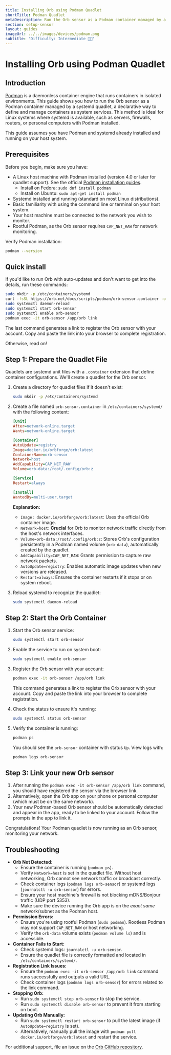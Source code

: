 ```yaml
---
title: Installing Orb using Podman Quadlet
shortTitle: Podman Quadlet
metaDescription: Run the Orb sensor as a Podman container managed by a systemd quadlet on any compatible system.
section: setup-sensor
layout: guides
imageUrl: ../../images/devices/podman.png
subtitle: 'Difficulty: Intermediate 🧑‍🔬'
---
```


# Installing Orb using Podman Quadlet

## Introduction

[Podman](https://podman.io/) is a daemonless container engine that runs containers in isolated environments. This guide shows you how to run the Orb sensor as a Podman container managed by a systemd quadlet, a declarative way to define and manage containers as system services. This method is ideal for Linux systems where systemd is available, such as servers, firewalls, routers, or personal computers with Podman installed.

This guide assumes you have Podman and systemd already installed and running on your host system.

## Prerequisites

Before you begin, make sure you have:

- A Linux host machine with Podman installed (version 4.0 or later for quadlet support). See the official [Podman installation guides](https://podman.io/getting-started/installation).
  - Install on Fedora: `sudo dnf install podman`
  - Install on Ubuntu: `sudo apt-get install podman`
- Systemd installed and running (standard on most Linux distributions).
- Basic familiarity with using the command line or terminal on your host system.
- Your host machine must be connected to the network you wish to monitor.
- Rootful Podman, as the Orb sensor requires `CAP_NET_RAW` for network monitoring.

Verify Podman installation:

```bash
podman --version
```

## Quick install

If you'd like to run Orb with auto-updates and don't want to get into the details, run these commands:

```bash
sudo mkdir -p /etc/containers/systemd
curl -fsSL https://orb.net/docs/scripts/podman/orb-sensor.container -o /etc/containers/systemd/orb-sensor.container
sudo systemctl daemon-reload
sudo systemctl start orb-sensor
sudo systemctl enable orb-sensor
podman exec -it orb-sensor /app/orb link
```

The last command generates a link to register the Orb sensor with your account. Copy and paste the link into your browser to complete registration.

Otherwise, read on!

## Step 1: Prepare the Quadlet File

Quadlets are systemd unit files with a `.container` extension that define container configurations. We'll create a quadlet for the Orb sensor.

1. Create a directory for quadlet files if it doesn't exist:
   ```bash
   sudo mkdir -p /etc/containers/systemd
   ```

2. Create a file named `orb-sensor.container` in `/etc/containers/systemd/` with the following content:

   ```ini
   [Unit]
   After=network-online.target
   Wants=network-online.target

   [Container]
   AutoUpdate=registry
   Image=docker.io/orbforge/orb:latest
   ContainerName=orb-sensor
   Network=host
   AddCapability=CAP_NET_RAW
   Volume=orb-data:/root/.config/orb:z

   [Service]
   Restart=always

   [Install]
   WantedBy=multi-user.target
   ```

   **Explanation:**

   - `Image: docker.io/orbforge/orb:latest`: Uses the official Orb container image.
   - `Network=host`: **Crucial** for Orb to monitor network traffic directly from the host's network interfaces.
   - `Volume=orb-data:/root/.config/orb:z`: Stores Orb's configuration persistently in a Podman named volume (`orb-data`), automatically created by the quadlet.
   - `AddCapability=CAP_NET_RAW`: Grants permission to capture raw network packets.
   - `AutoUpdate=registry`: Enables automatic image updates when new versions are released.
   - `Restart=always`: Ensures the container restarts if it stops or on system reboot.

3. Reload systemd to recognize the quadlet:

   ```bash
   sudo systemctl daemon-reload
   ```

## Step 2: Start the Orb Container

1. Start the Orb sensor service:

   ```bash
   sudo systemctl start orb-sensor
   ```

2. Enable the service to run on system boot:

   ```bash
   sudo systemctl enable orb-sensor
   ```

3. Register the Orb sensor with your account:

   ```bash
   podman exec -it orb-sensor /app/orb link
   ```

   This command generates a link to register the Orb sensor with your account. Copy and paste the link into your browser to complete registration.

4. Check the status to ensure it's running:

   ```bash
   sudo systemctl status orb-sensor
   ```

5. Verify the container is running:

   ```bash
   podman ps
   ```

   You should see the `orb-sensor` container with status `Up`. View logs with:

   ```bash
   podman logs orb-sensor
   ```

## Step 3: Link your new Orb sensor

1. After running the `podman exec -it orb-sensor /app/orb link` command, you should have registered the sensor via the browser link.
2. Alternatively, open the Orb app on your phone or personal computer (which must be on the same network).
3. Your new Podman-based Orb sensor should be automatically detected and appear in the app, ready to be linked to your account. Follow the prompts in the app to link it.

Congratulations! Your Podman quadlet is now running as an Orb sensor, monitoring your network.

## Troubleshooting

- **Orb Not Detected:**
  - Ensure the container is running (`podman ps`).
  - Verify `Network=host` is set in the quadlet file. Without host networking, Orb cannot see network traffic or broadcast correctly.
  - Check container logs (`podman logs orb-sensor`) or systemd logs (`journalctl -u orb-sensor`) for errors.
  - Ensure your host machine's firewall is not blocking mDNS/Bonjour traffic (UDP port 5353).
  - Make sure the device running the Orb app is on the _exact same_ network/subnet as the Podman host.
- **Permission Errors:**
  - Ensure you're using rootful Podman (`sudo podman`). Rootless Podman may not support `CAP_NET_RAW` or host networking.
  - Verify the `orb-data` volume exists (`podman volume ls`) and is accessible.
- **Container Fails to Start:**
  - Check systemd logs: `journalctl -u orb-sensor`.
  - Ensure the quadlet file is correctly formatted and located in `/etc/containers/systemd/`.
- **Registration Link Issues:**
  - Ensure the `podman exec -it orb-sensor /app/orb link` command runs successfully and outputs a valid URL.
  - Check container logs (`podman logs orb-sensor`) for errors related to the link command.
- **Stopping Orb:**
  - Run `sudo systemctl stop orb-sensor` to stop the service.
  - Run `sudo systemctl disable orb-sensor` to prevent it from starting on boot.
- **Updating Orb Manually:**
  - Run `sudo systemctl restart orb-sensor` to pull the latest image (if `AutoUpdate=registry` is set).
  - Alternatively, manually pull the image with `podman pull docker.io/orbforge/orb:latest` and restart the service.

For additional support, file an issue on the [Orb GitHub repository](https://github.com/orbforge/orb-issues).
